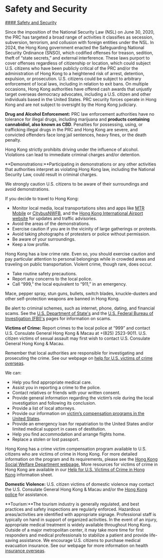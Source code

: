 # Safety and Security

[#### Safety and Security](javascript:void(0); "Safety and Security")

Since the imposition of the National Security Law (NSL) on June 30, 2020, the PRC has targeted a broad range of activities it classifies as secession, subversion, terrorism, and collusion with foreign entities under the NSL. In 2024, the Hong Kong government enacted the Safeguarding National Security Ordinance (SNSO), which codified offenses for treason, sedition, theft of “state secrets,” and external interference. These laws purport to cover offenses regardless of citizenship or location, which could subject U.S. citizens who have been publicly critical of the PRC and/or the administration of Hong Kong to a heightened risk of arrest, detention, expulsion, or prosecution. U.S. citizens could be subject to arbitrary enforcement of local laws, including in relation to exit bans. On multiple occasions, Hong Kong authorities have offered cash awards that unjustly target overseas democracy advocates, including a U.S. citizen and other individuals based in the United States. PRC security forces operate in Hong Kong and are not subject to oversight by the Hong Kong judiciary.

**Drug and Alcohol Enforcement:** PRC law enforcement authorities have no tolerance for illegal drugs, including marijuana and **products containing cannabidiol, also known as CBD**. Penalties for possessing, using, or trafficking illegal drugs in the PRC and Hong Kong are severe, and convicted offenders face long jail sentences, heavy fines, or the death penalty.

Hong Kong strictly prohibits driving under the influence of alcohol. Violations can lead to immediate criminal charges and/or detention.

**Demonstrations:**Participating in demonstrations or any other activities that authorities interpret as violating Hong Kong law, including the National Security Law, could result in criminal charges.

We strongly caution U.S. citizens to be aware of their surroundings and avoid demonstrations.

If you decide to travel to Hong Kong:

* Monitor local media, local transportations sites and apps like [MTR Mobile](https://www.mtr.com.hk/mtrmobile/en/) or [CitybusNWFB](https://www.citybus.com.hk/home/), and the [Hong Kong International Airport website](https://www.hongkongairport.com/) for updates and traffic advisories.
* Avoid the areas of the demonstrations.
* Exercise caution if you are in the vicinity of large gatherings or protests.
* Avoid taking photographs of protesters or police without permission.
* Be aware of your surroundings.
* Keep a low profile.

Hong Kong has a low crime rate. Even so, you should exercise caution and pay particular attention to personal belongings while in crowded areas and traveling on public transportation. Violent crime, though rare, does occur.

* Take routine safety precautions.
* Report any concerns to the local police.
* Call “999,” the local equivalent to “911,” in an emergency.

Mace, pepper spray, stun guns, bullets, switch blades, knuckle-dusters and other self-protection weapons are banned in Hong Kong.

Be alert to criminal schemes, such as internet, phone, dating, and financial scams. See the [U.S. Department of State's](https://travel.state.gov/content/travel/en/international-travel/emergencies/international-financial-scams.html) and the [U.S. Federal Bureau of Investigation (FBI)'s](https://www.fbi.gov/how-we-can-help-you/safety-resources/scams-and-safety/common-scams-and-crimes) pages for information on scams.

**Victims of Crime:** Report crimes to the local police at “999” and contact U.S. Consulate General Hong Kong & Macau at +(825) 2523-9011. U.S. citizen victims of sexual assault may first wish to contact U.S. Consulate General Hong Kong & Macau.

Remember that local authorities are responsible for investigating and prosecuting the crime. See our webpage on [help for U.S. victims of crime overseas](https://hk.usconsulate.gov/victims-of-crime/?_ga=2.112844290.745774761.1730957984-708834691.1718595781).

We can:

* Help you find appropriate medical care.
* Assist you in reporting a crime to the police.
* Contact relatives or friends with your written consent.
* Provide general information regarding the victim’s role during the local investigation and following its conclusion.
* Provide a list of local attorneys.
* Provide our information on [victim’s compensation programs in the United States](https://travel.state.gov/content/travel/en/international-travel/emergencies/crime.html).
* Provide an emergency loan for repatriation to the United States and/or limited medical support in cases of destitution.
* Help you find accommodation and arrange flights home.
* Replace a stolen or lost passport.

Hong Kong has a crime victim compensation program available to U.S. citizens who are victims of crime in Hong Kong. For more detailed information on the program and its requirements, please see the [Hong Kong Social Welfare Department webpage.](https://www.swd.gov.hk/en/index/site_pubsvc/page_socsecu/sub_criminalan/) More resources for victims of crime in Hong Kong are available in our [Help for U.S. Victims of Crime in Hong Kong](https://hk.usconsulate.gov/help-for-u-s-citizen-victims-of-crime-in-hong-kong-sar/) information sheet.

**Domestic Violence:** U.S. citizen victims of domestic violence may contact the U.S. Consulate General Hong Kong & Macau and/or the [Hong Kong police](https://www.police.gov.hk/ppp_en/index.html) for assistance.

**Tourism:**The tourism industry is generally regulated, and best practices and safety inspections are regularly enforced. Hazardous areas/activities are identified with appropriate signage. Professional staff is typically on hand in support of organized activities. In the event of an injury, appropriate medical treatment is widely available throughout Hong Kong. Outside of a major metropolitan center, it may take more time for first responders and medical professionals to stabilize a patient and provide life-saving assistance. We encourage U.S. citizens to purchase medical evacuation insurance. See our webpage for more information on health [insurance overseas](https://travel.state.gov/content/travel/en/international-travel/before-you-go/your-health-abroad/Insurance_Coverage_Overseas.html).